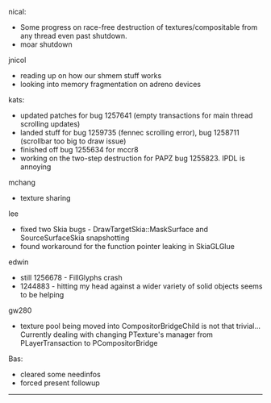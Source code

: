 nical:
* Some progress on race-free destruction of textures/compositable from any thread even past shutdown.
* moar shutdown



jnicol
* reading up on how our shmem stuff works
* looking into memory fragmentation on adreno devices



kats:
* updated patches for bug 1257641 (empty transactions for main thread scrolling updates)
* landed stuff for bug 1259735 (fennec scrolling error), bug 1258711 (scrollbar too big to draw issue)
* finished off bug 1255634 for mccr8
* working on the two-step destruction for PAPZ bug 1255823. IPDL is annoying



mchang
* texture sharing



lee
* fixed two Skia bugs - DrawTargetSkia::MaskSurface and SourceSurfaceSkia snapshotting
* found workaround for the function pointer leaking in SkiaGLGlue



edwin
* still 1256678 - FillGlyphs crash
* 1244883 - hitting my head against a wider variety of solid objects seems to be helping



gw280
* texture pool being moved into CompositorBridgeChild is not that trivial... Currently dealing with changing PTexture's manager from PLayerTransaction to PCompositorBridge



Bas:
* cleared some needinfos
* forced present followup

________________


